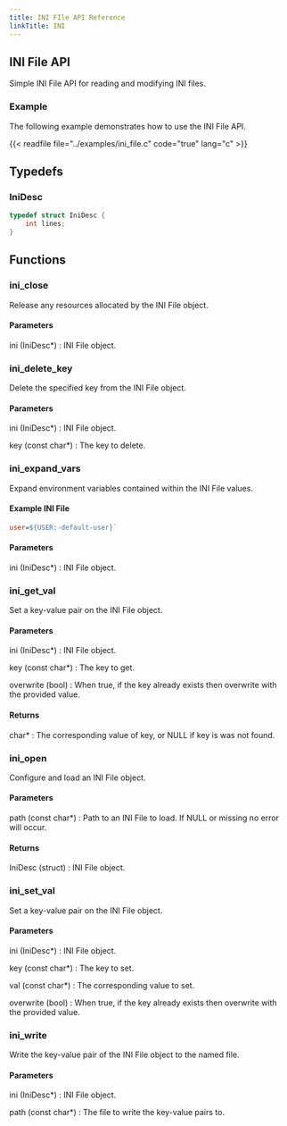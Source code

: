 ```yaml
---
title: INI FIle API Reference
linkTitle: INI
---
```

## INI File API


Simple INI File API for reading and modifying INI files.


### Example


The following example demonstrates how to use the INI File API.

{{< readfile file="../examples/ini_file.c" code="true" lang="c" >}}




## Typedefs

### IniDesc

```c
typedef struct IniDesc {
    int lines;
}
```

## Functions

### ini_close

Release any resources allocated by the INI File object.

#### Parameters

ini (IniDesc*)
: INI File object.



### ini_delete_key

Delete the specified key from the INI File object.

#### Parameters

ini (IniDesc*)
: INI File object.

key (const char*)
: The key to delete.



### ini_expand_vars

Expand environment variables contained within the INI File values.

#### Example INI File

```ini
user=${USER:-default-user}`
```

#### Parameters

ini (IniDesc*)
: INI File object.



### ini_get_val

Set a key-value pair on the INI File object.

#### Parameters

ini (IniDesc*)
: INI File object.

key (const char*)
: The key to get.

overwrite (bool)
: When true, if the key already exists then overwrite with the provided value.

#### Returns

char*
: The corresponding value of key, or NULL if key is was not found.



### ini_open

Configure and load an INI File object.

#### Parameters

path (const char*)
: Path to an INI File to load. If NULL or missing no error will occur.

#### Returns

IniDesc (struct)
: INI File object.



### ini_set_val

Set a key-value pair on the INI File object.

#### Parameters

ini (IniDesc*)
: INI File object.

key (const char*)
: The key to set.

val (const char*)
: The corresponding value to set.

overwrite (bool)
: When true, if the key already exists then overwrite with the provided value.



### ini_write

Write the key-value pair of the INI File object to the named file.

#### Parameters

ini (IniDesc*)
: INI File object.

path (const char*)
: The file to write the key-value pairs to.




